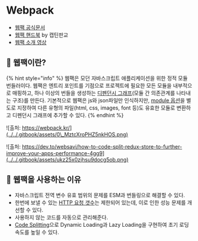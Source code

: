# Webpack

* [웹팩 공식문서](https://webpack.kr/concepts/)
* [웹팩 핸드북](https://joshua1988.github.io/webpack-guide/guide.html) by 캡틴판교
* [웹팩 소개 영상](https://www.youtube.com/watch?v=WQue1AN93YU)&#x20;

## 🐇 웹팩이란?

{% hint style="info" %}
웹팩은 모던 자바스크립트 애플리케이션을 위한 정적 모듈 번들러이다. 웹팩은 엔트리 포인트를 기점으로 프로젝트에 필요한 모든 모듈을 내부적으로 매핑하고, 하나 이상의 번들을 생성하는 [디펜던시 그래프](https://webpack.kr/concepts/dependency-graph/)(모듈 간 의존관계를 나타내는 구조)를 만든다. 기본적으로 웹팩은 js와 json파일만 인식하지만, [module 옵션](concepts/loader.md)을 별도로 지정하여 다른 유형의 파일(html, css, images, font 등)도 유효한 모듈로 변환하고 디펜던시 그래프에 추가할 수 있다.&#x20;
{% endhint %}

![출처: https://webpack.kr/](../../.gitbook/assets/0\_MztcXroPHZ5nkHOS.png)

![출처: https://dev.to/websavi/how-to-code-split-redux-store-to-further-improve-your-apps-performance-4gg9](../../.gitbook/assets/ukz25x0zjhsu9docg5ob.png)

## 🐇 웹팩을 사용하는 이유

* 자바스크립트 전역 변수 유효 범위의 문제를 ESM과 번들링으로 해결할 수 있다.
* 한번에 보낼 수 있는 [HTTP 요청 갯수](https://joshua1988.github.io/webpack-guide/motivation/problem-to-solve.html#%EB%B8%8C%EB%9D%BC%EC%9A%B0%EC%A0%80%EB%B3%84-http-%EC%9A%94%EC%B2%AD-%EC%88%AB%EC%9E%90%EC%9D%98-%EC%A0%9C%EC%95%BD)는 제한되어 있는데, 이로 인한 성능 문제를 개선할 수 있다.
* 사용하지 않는 코드를 자동으로 관리해준다.
* [Code Splitting](https://webpack.kr/guides/code-splitting/)으로 Dynamic Loading과 Lazy Loading을 구현하여 초기 로딩 속도를 높일 수 있다.&#x20;
